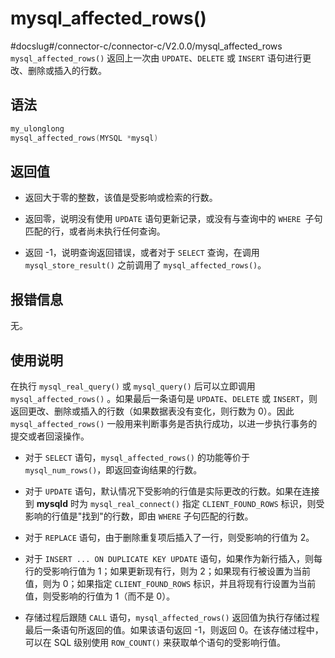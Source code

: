 mysql_affected_rows() 
==========================================
#docslug#/connector-c/connector-c/V2.0.0/mysql_affected_rows
`mysql_affected_rows()` 返回上一次由 `UPDATE`、`DELETE` 或 `INSERT` 语句进行更改、删除或插入的行数。

语法 
-----------------------

```c
my_ulonglong
mysql_affected_rows(MYSQL *mysql)
```



返回值 
------------------------

* 返回大于零的整数，该值是受影响或检索的行数。

  

* 返回零，说明没有使用 `UPDATE` 语句更新记录，或没有与查询中的 `WHERE `子句匹配的行，或者尚未执行任何查询。

  

* 返回 -1，说明查询返回错误，或者对于 `SELECT` 查询，在调用 `mysql_store_result()` 之前调用了 `mysql_affected_rows()`。

  




报错信息 
-------------------------

无。

使用说明 
-------------------------

在执行 `mysql_real_query()` 或 `mysql_query()` 后可以立即调用 `mysql_affected_rows()` 。如果最后一条语句是 `UPDATE`、`DELETE` 或 `INSERT`，则返回更改、删除或插入的行数（如果数据表没有变化，则行数为 0）。因此 `mysql_affected_rows()` 一般用来判断事务是否执行成功，以进一步执行事务的提交或者回滚操作。

* 对于 `SELECT` 语句，`mysql_affected_rows()` 的功能等价于 `mysql_num_rows()`，即返回查询结果的行数。

  

* 对于 `UPDATE` 语句，默认情况下受影响的行值是实际更改的行数。如果在连接到 **mysqld** 时为 `mysql_real_connect()` 指定 `CLIENT_FOUND_ROWS` 标识，则受影响的行值是"找到"的行数，即由 `WHERE` 子句匹配的行数。

  

* 对于 `REPLACE` 语句，由于删除重复项后插入了一行，则受影响的行值为 2。

  

* 对于 `INSERT ... ON DUPLICATE KEY UPDATE` 语句，如果作为新行插入，则每行的受影响行值为 1；如果更新现有行，则为 2；如果现有行被设置为当前值，则为 0；如果指定 `CLIENT_FOUND_ROWS` 标识，并且将现有行设置为当前值，则受影响的行值为 1（而不是 0）。

  

* 存储过程后跟随 `CALL` 语句，`mysql_affected_rows()` 返回值为执行存储过程最后一条语句所返回的值。如果该语句返回 -1，则返回 0。在该存储过程中，可以在 SQL 级别使用 `ROW_COUNT()` 来获取单个语句的受影响行值。

  



